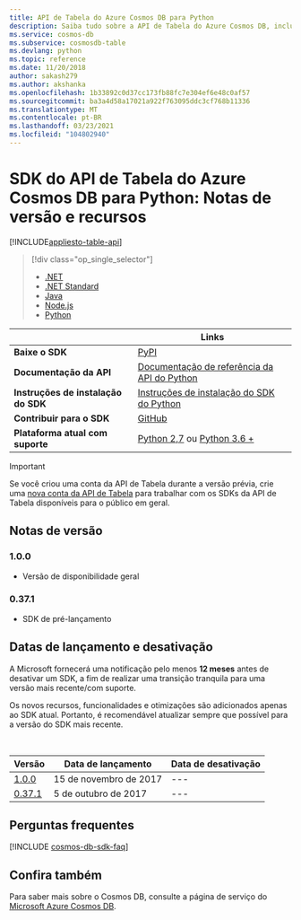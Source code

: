 ```yaml
---
title: API de Tabela do Azure Cosmos DB para Python
description: Saiba tudo sobre a API de Tabela do Azure Cosmos DB, incluindo as datas de lançamento, as datas de desativação e as alterações feitas entre cada versão.
ms.service: cosmos-db
ms.subservice: cosmosdb-table
ms.devlang: python
ms.topic: reference
ms.date: 11/20/2018
author: sakash279
ms.author: akshanka
ms.openlocfilehash: 1b33892c0d37cc173fb88fc7e304ef6e48c0af57
ms.sourcegitcommit: ba3a4d58a17021a922f763095ddc3cf768b11336
ms.translationtype: MT
ms.contentlocale: pt-BR
ms.lasthandoff: 03/23/2021
ms.locfileid: "104802940"
---
```

# <a name="azure-cosmos-db-table-api-sdk-for-python-release-notes-and-resources"></a>SDK do API de Tabela do Azure Cosmos DB para Python: Notas de versão e recursos
[!INCLUDE[appliesto-table-api](includes/appliesto-table-api.md)]

> [!div class="op_single_selector"]
> * [.NET](table-sdk-dotnet.md)
> * [.NET Standard](table-sdk-dotnet-standard.md)
> * [Java](table-sdk-java.md)
> * [Node.js](table-sdk-nodejs.md)
> * [Python](table-sdk-python.md)
 

|   | Links  |
|---|---|
|**Baixe o SDK**|[PyPI](https://pypi.python.org/pypi/azure-cosmosdb-table/)|
|**Documentação da API**|[Documentação de referência da API do Python](/python/api/overview/azure/cosmosdb)|
|**Instruções de instalação do SDK**|[Instruções de instalação do SDK do Python](https://github.com/Azure/azure-cosmosdb-python/tree/master/azure-cosmosdb-table)|
|**Contribuir para o SDK**|[GitHub](https://github.com/Azure/azure-cosmosdb-python/tree/master/azure-cosmosdb-table)|
|**Plataforma atual com suporte**|[Python 2,7](https://www.python.org/downloads/) ou [Python 3.6 +](https://www.python.org/downloads/)|

> [!IMPORTANT]
> Se você criou uma conta da API de Tabela durante a versão prévia, crie uma [nova conta da API de Tabela](create-table-dotnet.md#create-a-database-account) para trabalhar com os SDKs da API de Tabela disponíveis para o público em geral.
>

## <a name="release-notes"></a>Notas de versão

### <a name="100"></a><a name="1.0.0"></a>1.0.0
* Versão de disponibilidade geral

### <a name="0371"></a><a name="0.37.1"></a>0.37.1
* SDK de pré-lançamento

## <a name="release-and-retirement-dates"></a>Datas de lançamento e desativação
A Microsoft fornecerá uma notificação pelo menos **12 meses** antes de desativar um SDK, a fim de realizar uma transição tranquila para uma versão mais recente/com suporte.

Os novos recursos, funcionalidades e otimizações são adicionados apenas ao SDK atual. Portanto, é recomendável atualizar sempre que possível para a versão do SDK mais recente. 

<br/>

| Versão | Data de lançamento | Data de desativação |
| --- | --- | --- |
| [1.0.0](#1.0.0) |15 de novembro de 2017 |--- |
| [0.37.1](#0.37.1) |5 de outubro de 2017 |--- |


## <a name="faq"></a>Perguntas frequentes
[!INCLUDE [cosmos-db-sdk-faq](../../includes/cosmos-db-sdk-faq.md)]

## <a name="see-also"></a>Confira também
Para saber mais sobre o Cosmos DB, consulte a página de serviço do [Microsoft Azure Cosmos DB](https://azure.microsoft.com/services/cosmos-db/).

